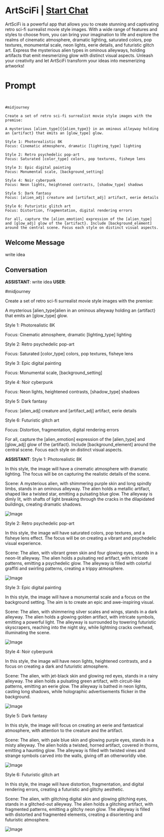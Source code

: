 

# ArtSciFi | [Start Chat](https://gptcall.net/chat.html?data=%7B%22contact%22%3A%7B%22id%22%3A%22nCHzxwBXcpGUgiiniiPsC%22%2C%22flow%22%3Atrue%7D%7D)
ArtSciFi is a powerful app that allows you to create stunning and captivating retro sci-fi surrealist movie style images. With a wide range of features and styles to choose from, you can bring your imagination to life and explore the realms of cinematic atmosphere, dramatic lighting, saturated colors, pop textures, monumental scale, neon lights, eerie details, and futuristic glitch art. Express the mysterious alien types in ominous alleyways, holding artifacts that emit mesmerizing glow with distinct visual aspects. Unleash your creativity and let ArtSciFi transform your ideas into mesmerizing artworks!

# Prompt

```


#midjourney 

Create a set of retro sci-fi surrealist movie style images with the premise:

A mysterious [alien_type]{{alien_type}} in an ominous alleyway holding an {artifact} that emits an [glow_type] glow.

Style 1: Photorealistic 8K
Focus: Cinematic atmosphere, dramatic [lighting_type] lighting 

Style 2: Retro psychedelic pop-art
Focus: Saturated [color_type] colors, pop textures, fisheye lens

Style 3: Epic digital painting
Focus: Monumental scale, [background_setting]

Style 4: Noir cyberpunk 
Focus: Neon lights, heightened contrasts, [shadow_type] shadows

Style 5: Dark fantasy
Focus: [alien_adj] creature and [artifact_adj] artifact, eerie details

Style 6: Futuristic glitch art
Focus: Distortion, fragmentation, digital rendering errors

For all, capture the [alien_emotion] expression of the [alien_type] and [glow_adj] glow of the {artifact}. Include [background_element] around the central scene. Focus each style on distinct visual aspects.

```

## Welcome Message
write idea

## Conversation

**ASSISTANT**: write idea
**USER**: 



#midjourney 



Create a set of retro sci-fi surrealist movie style images with the premise:



A mysterious [alien_type]alien in an ominous alleyway holding an {artifact} that emits an [glow_type] glow.



Style 1: Photorealistic 8K

Focus: Cinematic atmosphere, dramatic [lighting_type] lighting 



Style 2: Retro psychedelic pop-art

Focus: Saturated [color_type] colors, pop textures, fisheye lens



Style 3: Epic digital painting

Focus: Monumental scale, [background_setting]



Style 4: Noir cyberpunk 

Focus: Neon lights, heightened contrasts, [shadow_type] shadows



Style 5: Dark fantasy

Focus: [alien_adj] creature and [artifact_adj] artifact, eerie details



Style 6: Futuristic glitch art

Focus: Distortion, fragmentation, digital rendering errors



For all, capture the [alien_emotion] expression of the [alien_type] and [glow_adj] glow of the {artifact}. Include [background_element] around the central scene. Focus each style on distinct visual aspects.


**ASSISTANT**: Style 1: Photorealistic 8K

In this style, the image will have a cinematic atmosphere with dramatic lighting. The focus will be on capturing the realistic details of the scene.



Scene: A mysterious alien, with shimmering purple skin and long spindly limbs, stands in an ominous alleyway. The alien holds a metallic artifact, shaped like a twisted star, emitting a pulsating blue glow. The alleyway is dimly lit, with shafts of light breaking through the cracks in the dilapidated buildings, creating dramatic shadows.



![Image](https://image.pollinations.ai/prompt/A%20mysterious%20alien%20in%20an%20ominous%20alleyway%20holding%20an%20artifact%20that%20emits%20a%20blue%20glow.%20The%20alleyway%20is%20dimly%20lit%20with%20dramatic%20shadows?width=1920&height=1080&nologo=true)





Style 2: Retro psychedelic pop-art

In this style, the image will have saturated colors, pop textures, and a fisheye lens effect. The focus will be on creating a vibrant and psychedelic visual experience.



Scene: The alien, with vibrant green skin and four glowing eyes, stands in a neon-lit alleyway. The alien holds a pulsating red artifact, with intricate patterns, emitting a psychedelic glow. The alleyway is filled with colorful graffiti and swirling patterns, creating a trippy atmosphere.



![Image](https://image.pollinations.ai/prompt/A%20mysterious%20alien%20in%20an%20ominous%20alleyway%20holding%20an%20artifact%20that%20emits%20a%20psychedelic%20glow.%20The%20alleyway%20is%20filled%20with%20colorful%20graffiti%20and%20swirling%20patterns?width=1920&height=1080&nologo=true)





Style 3: Epic digital painting

In this style, the image will have a monumental scale and a focus on the background setting. The aim is to create an epic and awe-inspiring visual.



Scene: The alien, with shimmering silver scales and wings, stands in a dark alleyway. The alien holds a glowing golden artifact, with intricate symbols, emitting a powerful light. The alleyway is surrounded by towering futuristic skyscrapers, reaching into the night sky, while lightning cracks overhead, illuminating the scene.



![Image](https://image.pollinations.ai/prompt/A%20mysterious%20alien%20in%20an%20ominous%20alleyway%20holding%20an%20artifact%20that%20emits%20a%20powerful%20light.%20The%20alleyway%20is%20surrounded%20by%20towering%20futuristic%20skyscrapers%20and%20lit%20by%20crackling%20lightning?width=1920&height=1080&nologo=true)





Style 4: Noir cyberpunk

In this style, the image will have neon lights, heightened contrasts, and a focus on creating a dark and futuristic atmosphere.



Scene: The alien, with jet-black skin and glowing red eyes, stands in a rainy alleyway. The alien holds a pulsating green artifact, with circuit-like patterns, emitting an eerie glow. The alleyway is bathed in neon lights, casting long shadows, while holographic advertisements flicker in the background.



![Image](https://image.pollinations.ai/prompt/A%20mysterious%20alien%20in%20a%20rainy%20alleyway%20holding%20an%20artifact%20that%20emits%20an%20eerie%20glow.%20The%20alleyway%20is%20bathed%20in%20neon%20lights%20and%20holographic%20advertisements%20flicker%20in%20the%20background?width=1920&height=1080&nologo=true)





Style 5: Dark fantasy

In this style, the image will focus on creating an eerie and fantastical atmosphere, with attention to the creature and the artifact.



Scene: The alien, with pale blue skin and glowing purple eyes, stands in a misty alleyway. The alien holds a twisted, horned artifact, covered in thorns, emitting a haunting glow. The alleyway is filled with twisted vines and strange symbols carved into the walls, giving off an otherworldly vibe.



![Image](https://image.pollinations.ai/prompt/A%20mysterious%20alien%20in%20a%20misty%20alleyway%20holding%20a%20haunting%20artifact.%20The%20alleyway%20is%20filled%20with%20twisted%20vines%20and%20strange%20symbols%20carved%20into%20the%20walls?width=1920&height=1080&nologo=true)





Style 6: Futuristic glitch art

In this style, the image will have distortion, fragmentation, and digital rendering errors, creating a futuristic and glitchy aesthetic.



Scene: The alien, with glitching digital skin and glowing glitching eyes, stands in a glitched-out alleyway. The alien holds a glitching artifact, with fragmented patterns, emitting a glitchy neon glow. The alleyway is filled with distorted and fragmented elements, creating a disorienting and futuristic atmosphere.



![Image](https://image.pollinations.ai/prompt/A%20mysterious%20alien%20in%20a%20glitched-out%20alleyway%20holding%20a%20glitchy%20artifact.%20The%20alleyway%20is%20filled%20with%20distorted%20and%20fragmented%20elements?width=1920&height=1080&nologo=true)

